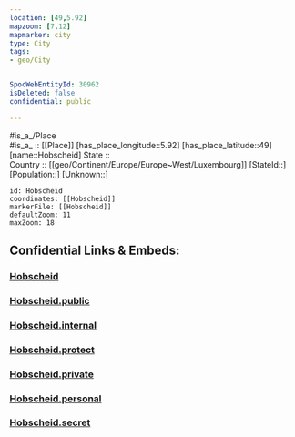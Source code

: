 ```yaml
---
location: [49,5.92] 
mapzoom: [7,12] 
mapmarker: city 
type: City
tags:
- geo/City


SpocWebEntityId: 30962
isDeleted: false
confidential: public

---
```

#is_a_/Place  
#is_a_ :: [[Place]] 
[has_place_longitude::5.92] 
[has_place_latitude::49] 
[name::Hobscheid] 
State ::  
Country :: [[geo/Continent/Europe/Europe~West/Luxembourg]] 
[StateId::] 
[Population::] 
[Unknown::] 


```leaflet
id: Hobscheid
coordinates: [[Hobscheid]] 
markerFile: [[Hobscheid]] 
defaultZoom: 11 
maxZoom: 18
```


## Confidential Links & Embeds: 

### [Hobscheid](/_Standards/Earth/Continent/Europe/Europe~West/France/regions~France/Grand_Est/departments~Grand_Est/Meurthe-et-Moselle/communes~Meurthe-et-Moselle/Briey/cities~Briey/Hobscheid.md) 

### [Hobscheid.public](/_public/Earth/Continent/Europe/Europe~West/France/regions~France/Grand_Est/departments~Grand_Est/Meurthe-et-Moselle/communes~Meurthe-et-Moselle/Briey/cities~Briey/Hobscheid.public.md) 

### [Hobscheid.internal](/_internal/Earth/Continent/Europe/Europe~West/France/regions~France/Grand_Est/departments~Grand_Est/Meurthe-et-Moselle/communes~Meurthe-et-Moselle/Briey/cities~Briey/Hobscheid.internal.md) 

### [Hobscheid.protect](/_protect/Earth/Continent/Europe/Europe~West/France/regions~France/Grand_Est/departments~Grand_Est/Meurthe-et-Moselle/communes~Meurthe-et-Moselle/Briey/cities~Briey/Hobscheid.protect.md) 

### [Hobscheid.private](/_private/Earth/Continent/Europe/Europe~West/France/regions~France/Grand_Est/departments~Grand_Est/Meurthe-et-Moselle/communes~Meurthe-et-Moselle/Briey/cities~Briey/Hobscheid.private.md) 

### [Hobscheid.personal](/_personal/Earth/Continent/Europe/Europe~West/France/regions~France/Grand_Est/departments~Grand_Est/Meurthe-et-Moselle/communes~Meurthe-et-Moselle/Briey/cities~Briey/Hobscheid.personal.md) 

### [Hobscheid.secret](/_secret/Earth/Continent/Europe/Europe~West/France/regions~France/Grand_Est/departments~Grand_Est/Meurthe-et-Moselle/communes~Meurthe-et-Moselle/Briey/cities~Briey/Hobscheid.secret.md)

